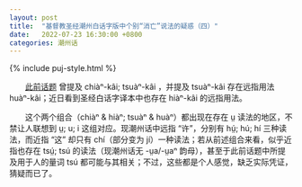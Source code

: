 ```yaml
---
layout: post
title:  "基督教圣经潮州白话字版中个别“消亡”说法的疑惑（四）"
date:   2022-07-23 16:30:00 +0800
categories: 潮州话
---
```


{% include puj-style.html %}

&emsp;&emsp;[此前话题](https://donanthonylee.github.io/%E6%BD%AE%E5%B7%9E%E8%AF%9D/2022/06/28/tiechiuue-something-lost-01.html) 曾提及 chiàⁿ-kâi; tsuàⁿ-kâi ，并提及 tsuàⁿ-kâi 存在远指用法 huàⁿ-kâi；近日看到圣经白话字译本中也存在 hiàⁿ-kâi 的远指用法。

&emsp;&emsp;这个两个组合（chiàⁿ & hiàⁿ; tsuàⁿ & huàⁿ）都出现在存在 ṳ 读法的地区，不禁让人联想到 ṳ; u; i 这组对应。现潮州话中远指 “许”，分别有 hṳ́; hú; hí 三种读法，而近指 “这” 却只有 chí（部分变为 jí）一种读法；若从前述组合来看，似乎近指也存在 tsṳ́; tsú 的读法（现潮州话无 -ṳa/-ṳaⁿ 韵母），甚至于此前话题中所提及用于人的量词 tsú 都可能与其相关；不过，这些都是个人感觉，缺乏实际凭证，猜疑而已了。
